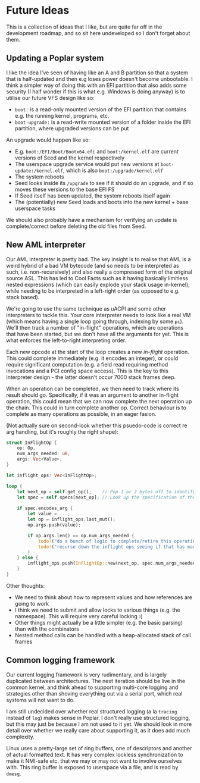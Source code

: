 # Future Ideas
This is a collection of ideas that I like, but are quite far off in the development roadmap, and so sit here undeveloped so I don't forget
about them.

## Updating a Poplar system
I like the idea I've seen of having like an A and B partition so that a system that is half-updated and then e.g loses power doesn't
become unbootable. I think a simpler way of doing this with an EFI partition that also adds some security (I half wonder if this is what
e.g. Windows is doing anyway) is to utilise our future VFS design like so:
- `boot:` is a read-only mounted version of the EFI partition that contains e.g. the running kernel, programs, etc.
- `boot-upgrade:` is a read-write mounted version of a folder inside the EFI partition, where upgraded versions can be put

An upgrade would happen like so:
- E.g. `boot:/EFI/Boot/Bootx64.efi` and `boot:/kernel.elf` are current versions of Seed and the kernel respectively
- The userspace upgrade service would put new versions at `boot-update:/kernel.elf`, which is also `boot:/upgrade/kernel.elf`
- The system reboots
- Seed looks inside its `/upgrade` to see if it should do an upgrade, and if so moves these versions to the base EFI FS
- If Seed itself has been updated, the system reboots itself again
- The (potentially) new Seed loads and boots into the new kernel + base userspace tasks

We should also probably have a mechanism for verifying an update is complete/correct before deleting the old files from Seed.

## New AML interpreter
Our AML interpreter is pretty bad. The key insight is to realise that AML is a weird hybrid of a bad VM bytecode (and so needs to be
interpreted as such, i.e. non-recursively) and also really a compressed form of the original source ASL. This has led to Cool Facts such
as it having basically limitless nested expressions (which can easily explode your stack usage in-kernel), while needing to be interpreted
in a left-right order (as opposed to e.g. stack based).

We're going to use the same technique as uACPI and some other interpreters to tackle this. Your core interpreter needs to look like a real
VM (which means having a single loop going through, indexing by some `pc`). We'll then track a number of "in-flight" operations, which are
operations that have been started, but we don't have all the arguments for yet. This is what enforces the left-to-right interpreting order.

Each new opcode at the start of the loop creates a new *in-flight* operation. This could complete immediately (e.g. it encodes an integer),
or could require significant computation (e.g. a field read requiring method invocations and a PCI config space access). This is the key to
this interpreter design - the latter doesn't occur 7000 stack frames deep.

When an operation can be completed, we then need to track where its result should go. Specifically, if it was an argument to another in-flight
operation, this could mean that we can now complete the next operation up the chain. This could in turn complete another op. Correct behaviour
is to complete as many operations as possible, in an eager fasion.

(Not actually sure on second-look whether this psuedo-code is correct re arg handling, but it's roughly the right shape):
``` rust
struct InFlightOp {
    op: Op,
    num_args_needed: u8,
    args: Vec<Value>,
}

let inflight_ops: Vec<InFlightOp>;

loop {
    let next_op = self.get_op();    // Pop 1 or 2 bytes off to identify the next operation. Returns enum of opcodes
    let spec = self.specs[next_op]; // Look up the specification of the opcode
    
    if spec.encodes_arg {
        let value = ...;
        let op = inflight_ops.last_mut();
        op.args.push(value);

        if op.args.len() == op.num_args_needed {
            todo!("do a bunch of logic to complete/retire this operation now it's finished");
            todo!("recurse down the inflight ops seeing if that has made another one complete. do this greedily");
        }
    } else {
        inflight_ops.push(InFlightOp::new(next_op, spec.num_args_needed));
    }
}
```

Other thoughts:
- We need to think about how to represent values and how references are going to work
- I think we need to submit and allow locks to various things (e.g. the namespace). This will require very careful locking :(
- Other things might actually be a little simpler (e.g. the basic parsing) than with the combinators
- Nested method calls can be handled with a heap-allocated stack of call frames

## Common logging framework
Our current logging framework is very rudimentary, and is largely duplicated between architectures. The next iteration should
be live in the common kernel, and think ahead to supporting multi-core logging and strategies other than shoving everything out
via a serial port, which real systems will not want to do.

I am still undecided over whether real structured logging (a la `tracing` instead of `log`) makes sense in Poplar. I don't really
use structured logging, but this may just be because I am not used to it yet. We should look in more detail over whether we really
care about supporting it, as it does add much complexity.

Linux uses a pretty-large set of ring buffers, one of descriptors and another of actual formatted text. It has very complex lockless
synchronization to make it NMI-safe etc. that we may or may not want to involve ourselves with. This ring buffer is exposed to userspace
via a file, and is read by `dmesg`.